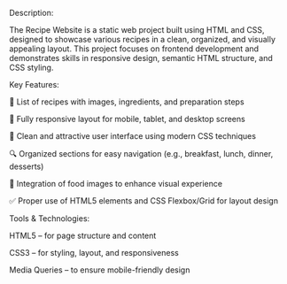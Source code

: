 Description:

The Recipe Website is a static web project built using HTML and CSS, designed to showcase various recipes in a clean, organized, and visually appealing layout. This project focuses on frontend development and demonstrates skills in responsive design, semantic HTML structure, and CSS styling.

Key Features:

🧁 List of recipes with images, ingredients, and preparation steps

📱 Fully responsive layout for mobile, tablet, and desktop screens

🎨 Clean and attractive user interface using modern CSS techniques

🔍 Organized sections for easy navigation (e.g., breakfast, lunch, dinner, desserts)

📸 Integration of food images to enhance visual experience

✅ Proper use of HTML5 elements and CSS Flexbox/Grid for layout design

Tools & Technologies:

HTML5 – for page structure and content

CSS3 – for styling, layout, and responsiveness

Media Queries – to ensure mobile-friendly design
